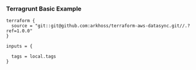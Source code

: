 ### Terragrunt Basic Example
```
terraform {
  source = "git::git@github.com:arkhoss/terraform-aws-datasync.git//.?ref=1.0.0"
}

inputs = {

  tags = local.tags
}
```
